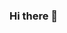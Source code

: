 ### Hi there 👋

<!--
**KouroshSimpkins/KouroshSimpkins** is a ✨ _special_ ✨ repository because its `README.md` (this file) appears on your GitHub profile.

[![trophy](https://github-profile-trophy.vercel.app/?username=KouroshSimpkins)](https://github.com/ryo-ma/github-profile-trophy)
